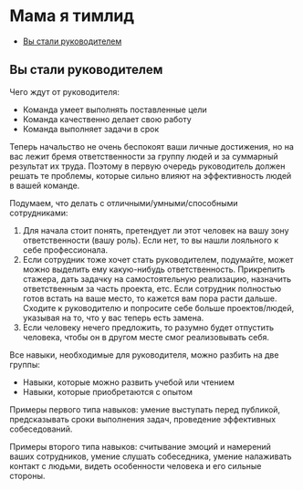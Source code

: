 # Мама я тимлид

- [Вы стали руководителем](#вы-стали-руководителем)

## Вы стали руководителем
Чего ждут от руководителя:
- Команда умеет выполнять поставленные цели
- Команда качественно делает свою работу
- Команда выполняет задачи в срок

Теперь начальство не очень беспокоят ваши личные достижения, но на вас лежит бремя ответственности за группу людей и за
суммарный результат их труда. Поэтому в первую очередь руководитель должен решать те проблемы, которые сильно влияют 
на эффективность людей в вашей команде.

Подумаем, что делать с отличными/умными/способными сотрудниками:
1) Для начала стоит понять, претендует ли этот человек на вашу зону ответственности (вашу роль). Если нет, то вы нашли
лояльного к себе профессионала.
2) Если сотрудник тоже хочет стать руководителем, подумайте, может можно выделить ему какую-нибудь ответственность.
Прикрепить стажера, дать задачку на самостоятельную реализацию, назначить ответственным за часть проекта, етс. Если 
сотрудник полностью готов встать на ваше место, то кажется вам пора расти дальше. Сходите к руководителю и попросите себе
больше проектов/людей, указывая на то, что у вас теперь есть замена.
3) Если человеку нечего предложить, то разумно будет отпустить человека, чтобы он в другом месте смог реализовывать себя.

Все навыки, необходимые для руководителя, можно разбить на две группы:
- Навыки, которые можно развить учебой или чтением
- Навыки, которые приобретаются с опытом

Примеры первого типа навыков: умение выступать перед публикой, предсказывать сроки выполнения задач, проведение 
эффективных собеседований.

Примеры второго типа навыков: считывание эмоций и намерений ваших сотрудников, умение слушать собеседника, умение 
налаживать контакт с людьми, видеть особенности человека и его сильные стороны.